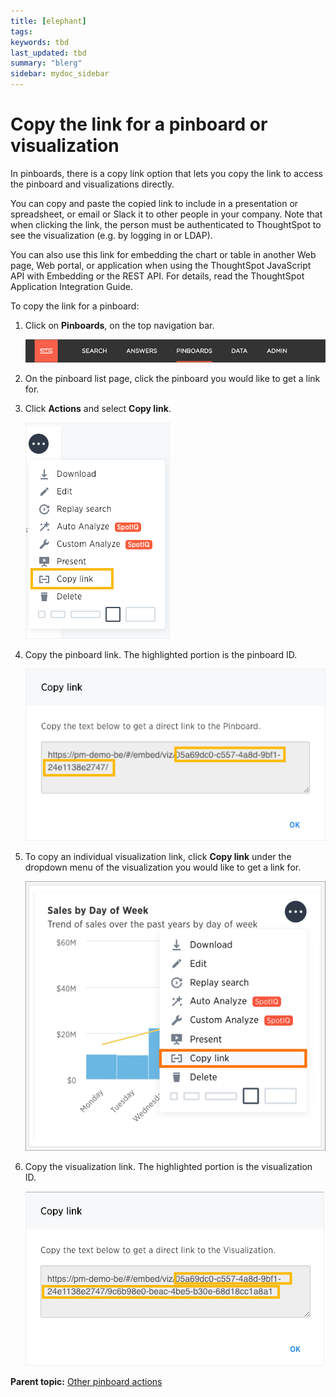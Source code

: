 ```yaml
---
title: [elephant]
tags: 
keywords: tbd
last_updated: tbd
summary: "blerg"
sidebar: mydoc_sidebar
---
```

# Copy the link for a pinboard or visualization

In pinboards, there is a copy link ​option that lets you copy the link to access the pinboard and visualizations directly.

You can copy and paste the copied link to include in a presentation or spreadsheet, or email or Slack it to other people in your company. Note that when clicking the link, the person must be authenticated to ThoughtSpot to see the visualization (e.g. by logging in or LDAP).

You can also use this link for embedding the chart or table in another Web page, Web portal, or application when using the ThoughtSpot JavaScript API with Embedding or the REST API. For details, read the ThoughtSpot Application Integration Guide.

To copy the link for a pinboard:

1.   Click on **Pinboards**, on the top navigation bar. 

     ![](../../../shared/conrefs/../../images/click_pinboards_icon.png "Pinboards") 

2.   On the pinboard list page, click the pinboard you would like to get a link for. 
3.   Click **Actions** and select **Copy link**. 

     ![](../../../images/copy_pinboard_link.png "Copy pinboard link option") 

4.   Copy the pinboard link. The highlighted portion is the pinboard ID. 

     ![](../../../images/copy_link_pinboard.png "Copy pinboard link") 

5. To copy an individual visualization link, click **Copy link** under the dropdown menu of the visualization you would like to get a link for. 

     ![](../../../images/copy_link_of_a_visualization.png "Copy visualization link option") 

6.   Copy the visualization link. The highlighted portion is the visualization ID. 

     ![](../../../images/copy_link_viz_pinboard_part.png "Copy visualization link") 


**Parent topic:** [Other pinboard actions](../../../pages/end_user_guide/pinboards/pinboard_actions.html)

